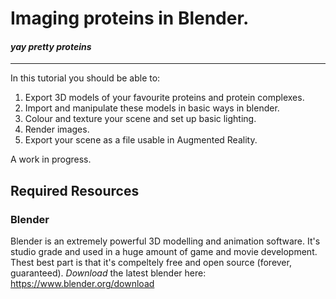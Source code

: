 # Imaging proteins in Blender.
#### *yay pretty proteins*
-----
In this tutorial you should be able to:
1. Export 3D models of your favourite proteins and protein complexes. 
2. Import and manipulate these models in basic ways in blender. 
3. Colour and texture your scene and set up basic lighting.
4. Render images. 
5. Export your scene as a file usable in Augmented Reality. 

A work in progress.

## Required Resources
### Blender
Blender is an extremely powerful 3D modelling and animation software. It's studio grade and used in a huge amount of game and movie development. Thest best
part is that it's compeltely free and open source (forever, guaranteed). *Download* the latest blender here: https://www.blender.org/download 

